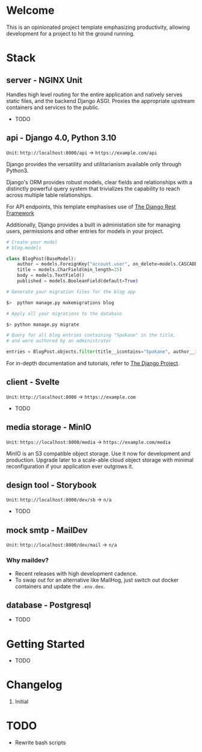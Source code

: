 # Welcome

This is an opinionated project template emphasizing productivity, allowing development for a project to hit the ground running.

# Stack

## server - NGINX Unit

Handles high level routing for the entire application and natively serves static files, and the backend Django ASGI. Proxies the appropriate upstream containers and services to the public.

- TODO

## api - Django 4.0, Python 3.10
`Unit`: `http://localhost:8000/api` -> `https://example.com/api`

Django provides the versatility and utilitarianism available only through Python3.

Django's ORM provides robust models, clear fields and relationships with a distinctly powerful query system that trivializes the capability to reach across multiple table relationships.

For API endpoints, this template emphasises use of [The Django Rest Framework](https://www.django-rest-framework.org/)

Additionally, Django provides a built in administation site for managing users, permissions and other entries for models in your project.

``` python
# Create your model
# blog.models

class BlogPost(BaseModel):
    author = models.ForeignKey("account.user", on_delete=models.CASCADE)
    title = models.CharField(min_length=25)
    body = models.TextField()
    published = models.BooleanField(default=True)
```

``` bash
# Generate your migration files for the blog app

$>  python manage.py makemigrations blog
```

``` bash
# Apply all your migrations to the database

$> python manage.py migrate
```

``` python
# Query for all blog entries containing "Spokane" in the title,
# and were authored by an administrator

entries = BlogPost.objects.filter(title__icontains="Spokane", author__is_superuser=True)
```

For in-depth documentation and tutorials, refer to [The Django Project](https://www.djangoproject.com/).

## client - Svelte
`Unit`: `http://localhost:8000` -> `https://example.com`

- TODO

## media storage - MinIO
`Unit`: `https://localhost:8000/media` -> `https://example.com/media`

MinIO is an S3 compatible object storage. Use it now for development and production. Upgrade later to a scale-able cloud object storage with minimal reconfiguration if your application ever outgrows it.

## design tool - Storybook
`Unit`: `http://localhost:8000/dev/sb` -> `n/a`
- TODO

## mock smtp - MailDev
`Unit`: `http://localhost:8000/dev/mail` -> `n/a`

### Why maildev?

- Recent releases with high development cadence.
- To swap out for an alternative like MailHog, just switch out docker containers and update the `.env.dev`.

## database - Postgresql
- TODO

# Getting Started
- TODO

# Changelog

1. Initial

# TODO

- Rewrite bash scripts
